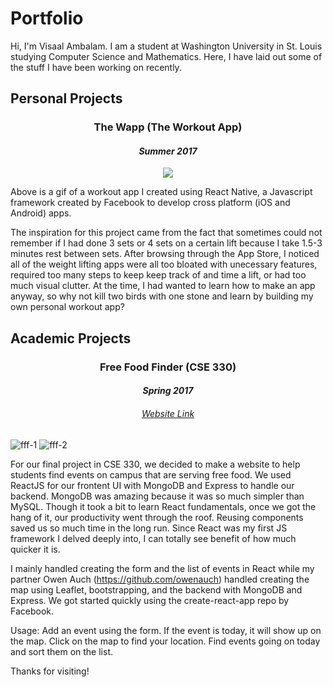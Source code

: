 # Portfolio
Hi, I'm Visaal Ambalam. I am a student at Washington University in St. Louis studying Computer Science and Mathematics. Here, I have laid out some of the stuff I have been working on recently.

## Personal Projects

<h3 align="center">
The Wapp (The Workout App)
</h3>
<h4 align="center"><i>
Summer 2017
</i></h4>  

<p align="center"><img src="visaals.github.io/img/resized_wapp.gif"/></p>

Above is a gif of a workout app I created using React Native, a Javascript framework created by Facebook to develop cross platform (iOS and Android) apps. 

The inspiration for this project came from the fact that sometimes could not remember if I had done 3 sets or 4 sets on a certain lift because I take 1.5-3 minutes rest between sets. After browsing through the App Store, I noticed all of the weight lifting apps were all too bloated with unecessary features, required too many steps to keep keep track of and time a lift, or had too much visual clutter. At the time, I had wanted to learn how to make an app anyway, so why not kill two birds with one stone and learn by building my own personal workout app?


## Academic Projects
<div align="center">
<h3> Free Food Finder (CSE 330) </h3>
<h4> <i>Spring 2017</i> </h4>
<h6> <a href="http://free-food-finder.s3-website.us-east-2.amazonaws.com/"> Website Link </a> </h6>
</div>

![fff-1](visaals.github.io/img/fff_1.png)
![fff-2](visaals.github.io/img/fff_2.png)

For our final project in CSE 330, we decided to make a website to help students find events on campus that are serving free food. We used ReactJS for our frontent UI with MongoDB and Express to handle our backend. MongoDB was amazing because it was so much simpler than MySQL. Though it took a bit to learn React fundamentals, once we got the hang of it, our productivity went through the roof. Reusing components saved us so much time in the long run. Since React was my first JS framework I delved deeply into, I can totally see benefit of how much quicker it is.

I mainly handled creating the form and the list of events in React while my partner Owen Auch (https://github.com/owenauch) handled creating the map using Leaflet, bootstrapping, and the backend with MongoDB and Express. We got started quickly using the create-react-app repo by Facebook.

Usage: Add an event using the form. If the event is today, it will show up on the map. Click on the map to find your location. Find events going on today and sort them on the list.








Thanks for visiting!

